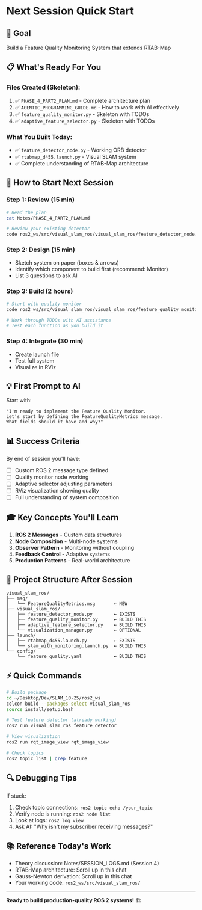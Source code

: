 # Next Session Quick Start

## 🎯 Goal
Build a Feature Quality Monitoring System that extends RTAB-Map

## 📋 What's Ready For You

### Files Created (Skeleton):
1. ✅ `PHASE_4_PART2_PLAN.md` - Complete architecture plan
2. ✅ `AGENTIC_PROGRAMMING_GUIDE.md` - How to work with AI effectively
3. ✅ `feature_quality_monitor.py` - Skeleton with TODOs
4. ✅ `adaptive_feature_selector.py` - Skeleton with TODOs

### What You Built Today:
- ✅ `feature_detector_node.py` - Working ORB detector
- ✅ `rtabmap_d455.launch.py` - Visual SLAM system
- ✅ Complete understanding of RTAB-Map architecture

## 🚀 How to Start Next Session

### Step 1: Review (15 min)
```bash
# Read the plan
cat Notes/PHASE_4_PART2_PLAN.md

# Review your existing detector
code ros2_ws/src/visual_slam_ros/visual_slam_ros/feature_detector_node.py
```

### Step 2: Design (15 min)
- Sketch system on paper (boxes & arrows)
- Identify which component to build first (recommend: Monitor)
- List 3 questions to ask AI

### Step 3: Build (2 hours)
```bash
# Start with quality monitor
code ros2_ws/src/visual_slam_ros/visual_slam_ros/feature_quality_monitor.py

# Work through TODOs with AI assistance
# Test each function as you build it
```

### Step 4: Integrate (30 min)
- Create launch file
- Test full system
- Visualize in RViz

## 💡 First Prompt to AI

Start with:
```
"I'm ready to implement the Feature Quality Monitor. 
Let's start by defining the FeatureQualityMetrics message.
What fields should it have and why?"
```

## 📊 Success Criteria

By end of session you'll have:
- [ ] Custom ROS 2 message type defined
- [ ] Quality monitor node working
- [ ] Adaptive selector adjusting parameters
- [ ] RViz visualization showing quality
- [ ] Full understanding of system composition

## 🎓 Key Concepts You'll Learn

1. **ROS 2 Messages** - Custom data structures
2. **Node Composition** - Multi-node systems
3. **Observer Pattern** - Monitoring without coupling
4. **Feedback Control** - Adaptive systems
5. **Production Patterns** - Real-world architecture

## 📁 Project Structure After Session

```
visual_slam_ros/
├── msg/
│   └── FeatureQualityMetrics.msg       ← NEW
├── visual_slam_ros/
│   ├── feature_detector_node.py        ← EXISTS
│   ├── feature_quality_monitor.py      ← BUILD THIS
│   ├── adaptive_feature_selector.py    ← BUILD THIS
│   └── visualization_manager.py        ← OPTIONAL
├── launch/
│   ├── rtabmap_d455.launch.py          ← EXISTS
│   └── slam_with_monitoring.launch.py  ← BUILD THIS
└── config/
    └── feature_quality.yaml            ← BUILD THIS
```

## ⚡ Quick Commands

```bash
# Build package
cd ~/Desktop/Dev/SLAM_10-25/ros2_ws
colcon build --packages-select visual_slam_ros
source install/setup.bash

# Test feature detector (already working)
ros2 run visual_slam_ros feature_detector

# View visualization
ros2 run rqt_image_view rqt_image_view

# Check topics
ros2 topic list | grep feature
```

## 🔍 Debugging Tips

If stuck:
1. Check topic connections: `ros2 topic echo /your_topic`
2. Verify node is running: `ros2 node list`
3. Look at logs: `ros2 log view`
4. Ask AI: "Why isn't my subscriber receiving messages?"

## 📚 Reference Today's Work

- Theory discussion: Notes/SESSION_LOGS.md (Session 4)
- RTAB-Map architecture: Scroll up in this chat
- Gauss-Newton derivation: Scroll up in this chat
- Your working code: `ros2_ws/src/visual_slam_ros/`

---

**Ready to build production-quality ROS 2 systems!** 🏗️
